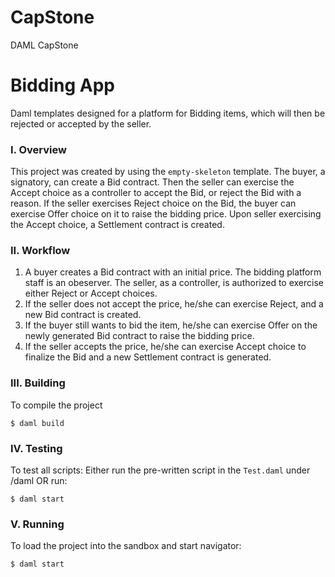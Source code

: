# CapStone
DAML CapStone 

# Bidding App
Daml templates designed for a platform for Bidding items, which will then be rejected or accepted by the seller.

### I. Overview 
This project was created by using the `empty-skeleton` template. The buyer, a signatory, can create a Bid contract. Then the seller can exercise the Accept choice as a controller to accept the Bid, or reject the Bid with a reason. If the seller exercises Reject choice on the Bid, the buyer can exercise Offer choice on it to raise the bidding price. Upon seller exercising the Accept choice, a Settlement contract is created.


### II. Workflow
1. A buyer creates a Bid contract with an initial price. The bidding platform staff is an obeserver. The seller, as a controller, is authorized to exercise either Reject or Accept choices.
2. If the seller does not accept the price, he/she can exercise Reject, and a new Bid contract is created.
3. If the buyer still wants to bid the item, he/she can exercise Offer on the newly generated Bid contract to raise the bidding price.
4. If the seller accepts the price, he/she can exercise Accept choice to finalize the Bid and a new Settlement contract is generated.


### III. Building
To compile the project
```
$ daml build
```

### IV. Testing
To test all scripts:
Either run the pre-written script in the `Test.daml` under /daml OR run:
```
$ daml start
```

### V. Running
To load the project into the sandbox and start navigator:
```
$ daml start
```
